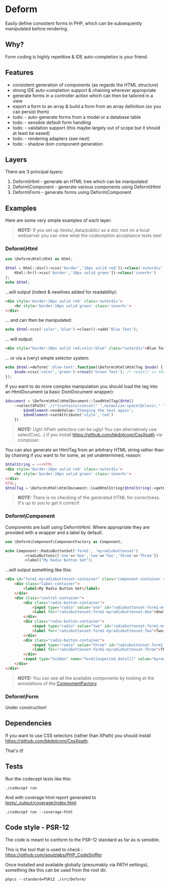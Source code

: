 # Deform
Easily define consistent forms in PHP, which can be subsequently manipulated before rendering. 

## Why?
Form coding is highly repetitive & IDE auto-completion is your friend.

## Features
* consistent generation of components (as regards the HTML structure)
* strong IDE auto-completion support & chaining wherever appropriate
* generate forms in a controller action which can then be tailored in a view
* export a form to an array & build a form from an array definition (so you can persist them)
* todo: - auto-generate forms from a model or a database table
* todo: - sensible default form handling
* todo: - validation support (this maybe largely out of scope but it should at least be eased)
* todo: - rendering adapters (see next)
* todo: - shadow dom component generation

## Layers
There are 3 principal layers:
1. Deform\Html - generate an HTML tree which can be manipulated
2. Deform\Component - generate various components using Deform\Html
3. Deform\Form - generate forms using Deform\Component

## Examples

Here are some very simple examples of each layer: 

> **_NOTE:_** If you set up /tests/_data/public/ as a doc root on a local webserver you can view what the 
> codeception acceptance tests see!    

### Deform\Html

```php
use \Deform\Html\Html as Html;

$html = Html::div()->css('border','10px solid red'])->class('outerdiv')->add(
    Html::hr()->css('border','10px solid green'])->class('innerhr')
);
echo $html;
```
...will output (indent & newlines added for readability):
```html
<div style='border:10px solid red' class='outerdiv'>
    <hr style='border:10px solid green' class='innerhr'>
</div>
```

... and can then be manipulated:
```php
echo $html->css('color','blue')->clear()->add('Blue Text');
```
... will output:
```html
<div style="border:10px solid red;color:blue" class="outerdiv">Blue Text</div>
```

... or via a (very) simple selector system:
```php
echo $html->deform('.blue-text',function(\Deform\Html\HtmlTag $node) {
    $node->css('color','green')->reset('Green Text'); /* reset() is the same as clear() and then add() */
});
```

If you want to do more complex manipulation you should load the tag into an HtmlDocument (a basic DomDocument wrapper):
```php
$document = \Deform\Html\HtmlDocument::loadHtmlTag($html)
    ->selectXPath('.//*[contains(concat(" ",normalize-space(@class)," ")," blue-text ")]', function(\DOMElement $domElement) {
        $domElement->nodeValue='Changing the text again';
        $domElement->setAttribute('style','red')    
    })
```

> **_NOTE:_** Ugh! XPath selectors can be ugly! You can alternatively use selectCss(...) if you install https://github.com/bkdotcom/CssXpath via composer.

You can also generate an HtmlTag from an arbitrary HTML string rather than by chaining if you want to for some, as yet undetermined, reason:
```php
$htmlString = <<<HTML
<div style='border:10px solid red' class='outerdiv'>
    <hr style='border:10px solid green' class='innerhr'>
</div>
HTML;
$htmlTag = \Deform\Html\HtmlDocument::loadHtmlString($htmlString)->getHtmlRootTag();
```

> **_NOTE:_** There is no checking of the generated HTML for correctness. It's up to you to get it correct!

### Deform\Component
Components are built using Deform\Html. Where appropriate they are provided with a wrapper and a label by default.
```php
use \Deform\Component\ComponentFactory as Component;

echo Component::RadioButtonSet('form1', 'myradiobuttonset')
        ->radioButtons(['one'=>'One','two'=>'Two','three'=>'Three'])
        ->label("My Radio Button Set");
```
...will output something like this:
```html
<div id="form1-myradiobuttonset-container" class="component-container container-type-radio-button-set">
    <div class="label-container">
        <label>My Radio Button Set</label>
    </div>
    <div class="control-container">
        <div class="radio-button-container">
            <input type="radio" value="one" id="radiobuttonset-form1-myradiobuttonset-One" name="form1[myradiobuttonset]">
            <label for="radiobuttonset-form1-myradiobuttonset-One">One</label>
        </div>
        <div class="radio-button-container">
            <input type="radio" value="two" id="radiobuttonset-form1-myradiobuttonset-Two" name="form1[myradiobuttonset]">
            <label for="radiobuttonset-form1-myradiobuttonset-Two">Two</label>
        </div>
        <div class="radio-button-container">
            <input type="radio" value="three" id="radiobuttonset-form1-myradiobuttonset-Three" name="form1[myradiobuttonset]">
            <label for="radiobuttonset-form1-myradiobuttonset-Three">Three</label>
        </div>
        <input type="hidden" name="form1[expected_data][]" value="myradiobuttonset">
    </div>
</div>
```

> **_NOTE:_** You can see all the available components by looking at the annotations of the [ComponentFactory](src/Deform/Component/ComponentFactory.php).

### Deform\Form
Under construction!

## Dependencies
If you want to use CSS selectors (rather than XPath) you should install https://github.com/bkdotcom/CssXpath.

That's it!

## Tests

Run the codecept tests like this:
```
./codecept run
```

And with coverage html report generated to [tests/_output/coverage/index.html](tests/_output/coverage/index.html)
```
./codecept run --coverage-html
```

## Code style - PSR-12
The code is meant to conform to the PSR-12 standard as far as is sensible. 

This is the tool that is used to check : https://github.com/squizlabs/PHP_CodeSniffer

Once installed and available globally (presumably via PATH settings), something like this can be used from the root dir.
```
phpcs --standard=PSR12 ./src/Deform/
```

